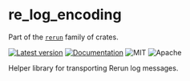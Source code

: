 # re_log_encoding

Part of the [`rerun`](https://github.com/rerun-io/rerun) family of crates.

[![Latest version](https://img.shields.io/crates/v/re_log_encoding.svg)](https://crates.io/crates/re_log_encoding)
[![Documentation](https://docs.rs/re_log_encoding/badge.svg)](https://docs.rs/re_log_encoding)
![MIT](https://img.shields.io/badge/license-MIT-blue.svg)
![Apache](https://img.shields.io/badge/license-Apache-blue.svg)

Helper library for transporting Rerun log messages.
